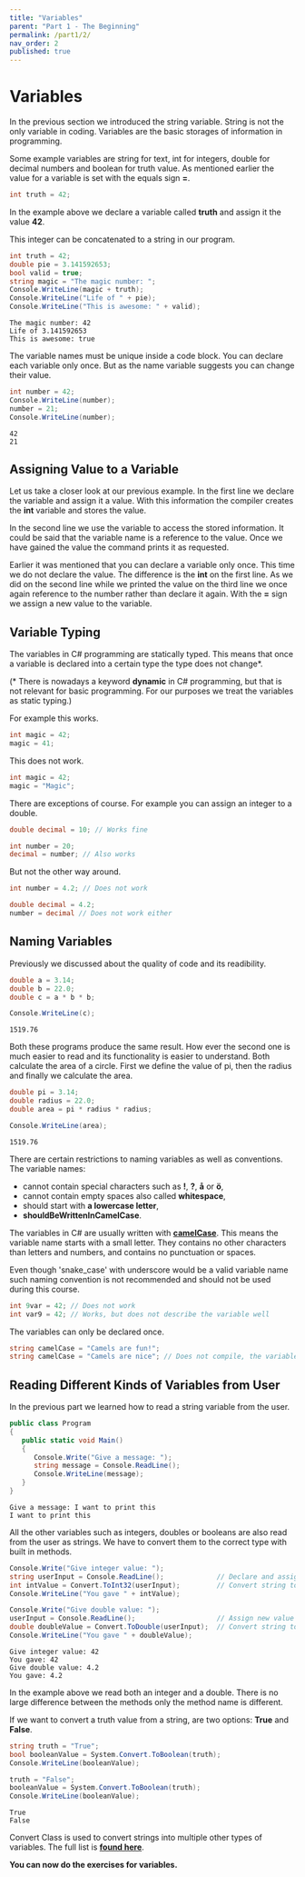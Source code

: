 ```yaml
---
title: "Variables"
parent: "Part 1 - The Beginning"
permalink: /part1/2/
nav_order: 2
published: true
---
```


# Variables

In the previous section we introduced the string variable. String is not the only variable in coding. Variables are the basic storages of information in programming. 

Some example variables are string for text, int for integers, double for decimal numbers and boolean for truth value. As mentioned earlier the value for a variable is set with the equals sign **=**.

```cs
int truth = 42;
```

In the example above we declare a variable called **truth** and assign it the value **42**.

This integer can be concatenated to a string in our program.

```cs
int truth = 42;
double pie = 3.141592653;
bool valid = true;
string magic = "The magic number: ";
Console.WriteLine(magic + truth);
Console.WriteLine("Life of " + pie);
Console.WriteLine("This is awesome: " + valid);
```

```console
The magic number: 42
Life of 3.141592653
This is awesome: true
```

The variable names must be unique inside a code block. You can declare each variable only once. But as the name variable suggests you can change their value.

```cs
int number = 42;
Console.WriteLine(number);
number = 21;
Console.WriteLine(number);
```

```console
42
21
```

## Assigning Value to a Variable

Let us take a closer look at our previous example. In the first line we declare the variable and assign it a value. With this information the compiler creates the **int** variable and stores the value.

In the second line we use the variable to access the stored information. It could be said that the variable name is a reference to the value. Once we have gained the value the command prints it as requested.

Earlier it was mentioned that you can declare a variable only once. This time we do not declare the value. The difference is the **int** on the first line. As we did on the second line while we printed the value on the third line we once again reference to the number rather than declare it again. With the **=** sign we assign a new value to the variable.

## Variable Typing

The variables in C# programming are statically typed. This means that once a variable is declared into a certain type the type does not change*.

(* There is nowadays a keyword **dynamic** in C# programming, but that is not relevant for basic programming. For our purposes we treat the variables as static typing.)

For example this works.

```cs
int magic = 42;
magic = 41;
```

This does not work.

```cs
int magic = 42;
magic = "Magic";
```

There are exceptions of course. For example you can assign an integer to a double.

```cs
double decimal = 10; // Works fine

int number = 20;
decimal = number; // Also works
```

But not the other way around.

```cs
int number = 4.2; // Does not work

double decimal = 4.2;
number = decimal // Does not work either
```

## Naming Variables

Previously we discussed about the quality of code and its readibility.

```cs
double a = 3.14;
double b = 22.0;
double c = a * b * b;

Console.WriteLine(c);
```

```console
1519.76
```
Both these programs produce the same result. How ever the second one is much easier to read and its functionality is easier to understand. Both calculate the area of a circle. First we define the value of pi, then the radius and finally we calculate the area.

```cs
double pi = 3.14;
double radius = 22.0;
double area = pi * radius * radius;

Console.WriteLine(area);
```

```console
1519.76
```

There are certain restrictions to naming variables as well as conventions. The variable names:
* cannot contain special characters such as **!**, **?**, **å** or **ö**, 
* cannot contain empty spaces also called **whitespace**,
* should start with **a lowercase letter**,
* **shouldBeWrittenInCamelCase**.

The variables in C# are usually written with [**camelCase**](https://en.wikipedia.org/wiki/Camel_case). This means the variable name starts with a small letter. They contains no other characters than letters and numbers, and contains no punctuation or spaces. 

Even though 'snake_case' with underscore would be a valid variable name such naming convention is not recommended and should not be used during this course.

```cs
int 9var = 42; // Does not work
int var9 = 42; // Works, but does not describe the variable well
```

The variables can only be declared once.

```cs
string camelCase = "Camels are fun!";
string camelCase = "Camels are nice"; // Does not compile, the variable name is already in use
```

## Reading Different Kinds of Variables from User

In the previous part we learned how to read a string variable from the user.

```cs  
public class Program 
{
   public static void Main() 
   {  
      Console.Write("Give a message: ");
      string message = Console.ReadLine();
      Console.WriteLine(message);
   }
}
```

```console
Give a message: I want to print this
I want to print this  
```

All the other variables such as integers, doubles or booleans are also read from the user as strings. We have to convert them to the correct type with built in methods.

```cs
Console.Write("Give integer value: ");
string userInput = Console.ReadLine();             // Declare and assign the input as string
int intValue = Convert.ToInt32(userInput);         // Convert string to integer type
Console.WriteLine("You gave " + intValue);

Console.Write("Give double value: ");
userInput = Console.ReadLine();                    // Assign new value to userInput
double doubleValue = Convert.ToDouble(userInput);  // Convert string to double type
Console.WriteLine("You gave " + doubleValue);
```

```console
Give integer value: 42
You gave: 42
Give double value: 4.2
You gave: 4.2
```

In the example above we read both an integer and a double. There is no large difference between the methods only the method name is different.

If we want to convert a truth value from a string, are two options: **True** and **False**.

```cs
string truth = "True";
bool booleanValue = System.Convert.ToBoolean(truth);
Console.WriteLine(booleanValue);

truth = "False";
booleanValue = System.Convert.ToBoolean(truth);
Console.WriteLine(booleanValue);
```

```console
True
False
```

Convert Class is used to convert strings into multiple other types of variables. The full list is [**found here**](https://docs.microsoft.com/en-us/dotnet/api/system.convert?view=netframework-4.8).

**You can now do the exercises for variables.**
